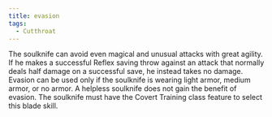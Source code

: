 ```yaml
---
title: evasion
tags:
  - Cutthroat
---
```


The soulknife can avoid even magical and unusual attacks with great agility. If he makes a successful Reflex saving throw against an attack that normally deals half damage on a successful save, he instead takes no damage. Evasion can be used only if the soulknife is wearing light armor, medium armor, or no armor. A helpless soulknife does not gain the benefit of evasion. The soulknife must have the Covert Training class feature to select this blade skill.
